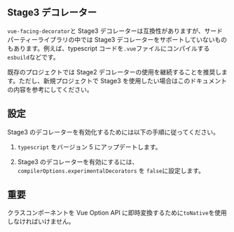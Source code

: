## Stage3 デコレーター

`vue-facing-decorator`と Stage3 デコレーターは互換性がありますが、サードパーティーライブラリの中では Stage3 デコレーターをサポートしていないものもあります。例えば、typescript コードを`.vue`ファイルにコンパイルする`esbuild`などです。

既存のプロジェクトでは Stage2 デコレーターの使用を継続することを推奨します。ただし、新規プロジェクトで Stage3 を使用したい場合はこのドキュメントの内容を参考にしてください。

## 設定

Stage3 のデコレーターを有効化するためには以下の手順に従ってください。

1. `typescript` をバージョン 5 にアップデートします。

2. Stage3 のデコレーターを有効にするには、`compilerOptions.experimentalDecorators` を `false`に設定します。

## 重要

クラスコンポーネントを Vue Option API に即時変換するために`toNative`を使用しなければいけません。
